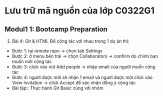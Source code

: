 # Lưu trữ mã nguồn của lớp C0322G1
## Modul1 1: Bootcamp Preparation
1. Bài 4: Git & HTML
Để cộng tác với nhau trong 1 dự án thì:
+ Bước 1: tại remote repo -> chọn tab Settings
+ Bước 2: ở menu bên trái -> chọn Collaborators -> confirm do chính bạn muốn mời cộng tác
+ Bước 3: click vào nút Add people -> nhập email của người muốn cộng tác
+ Bước 4: người được mời sẽ nhận 1 email và người được mời click vào View Invitation -> click Accept để xác nhận đồng ý cộng tác
+ Bài tập:: Thực hành Git Basic cùng với nhóm
